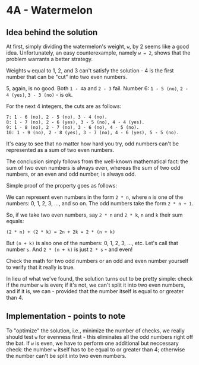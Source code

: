 # 4A - Watermelon

## Idea behind the solution
At first, simply dividing the watermelon's weight, `w`, by 2 seems
like a good idea. Unfortunately, an easy counterexample, namely
`w = 2`, shows that the problem warrants a better strategy.

Weights `w` equal to 1, 2, and 3 can't satisfy the solution - 4 is the
first number that can be "cut" into two even numbers.

5, again, is no good. Both `1 - 4`a and `2 - 3` fail. Number 6:
`1 - 5 (no)`, `2 - 4 (yes)`, `3 - 3 (no)` - is ok.

For the next 4 integers, the cuts are as follows:
```
7: 1 - 6 (no), 2 - 5 (no), 3 - 4 (no).
8: 1 - 7 (no), 2 - 6 (yes), 3 - 5 (no), 4 - 4 (yes).
9: 1 - 8 (no), 2 - 7 (no), 3 - 6 (no), 4 - 5 (no).
10: 1 - 9 (no), 2 - 8 (yes), 3 - 7 (no), 4 - 6 (yes), 5 - 5 (no).
```
It's easy to see that no matter how hard you try, odd numbers can't be
represented as a sum of two even numbers.

The conclusion simply follows from the well-known mathematical fact:
the sum of two even numbers is always even, whereas the sum of two odd
numbers, or an even and odd number, is always odd.

Simple proof of the property goes as follows:

We can represent even numbers in the form `2 * n`, where `n` is one of
the numbers: 0, 1, 2, 3, ..., and so on. The odd numbers take the form
`2 * n + 1`.

So, if we take two even numbers, say `2 * n` and `2 * k`, `n` and `k`
their sum equals:
```
(2 * n) + (2 * k) = 2n + 2k = 2 * (n + k)
```
But `(n + k)` is also one of the numbers: 0, 1, 2, 3, ..., etc. Let's
call that number `s`. And `2 * (n + k)` is just `2 * s` - and even!

Check the math for two odd numbers or an odd and even number yourself
to verify that it really is true.

In lieu of what we've found, the solution turns out to be pretty
simple: check if the number `w` is even; if it's not, we can't split
it into two even numbers, and if it is, we can - provided that the
number itself is equal to or greater than 4.

## Implementation - points to note
To "optimize" the solution, i.e., minimize the number of checks, we
really should test `w` for evenness first - this eliminates all the
odd numbers right off the bat. If `w` is even, we have to perform one
additional but neccessary check: the number `w` itself has to be equal
to or greater than 4; otherwise the number can't be split into two
even numbers.
